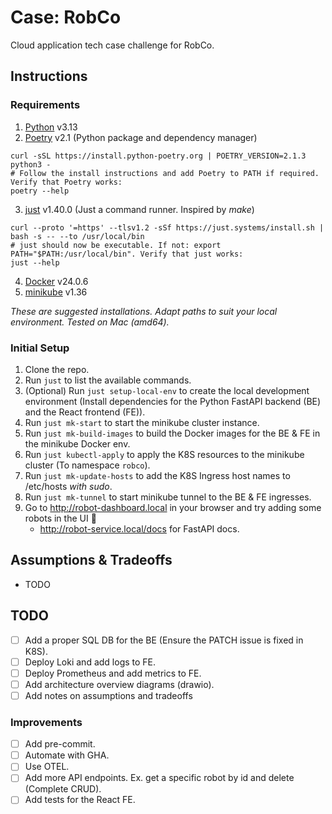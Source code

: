 # Case: RobCo
Cloud application tech case challenge for RobCo.

## Instructions

### Requirements
1. [Python](https://docs.python.org/3/using/unix.html#getting-and-installing-the-latest-version-of-python) v3.13
2. [Poetry](https://python-poetry.org/docs/#installation) v2.1 (Python package and dependency manager)
```
curl -sSL https://install.python-poetry.org | POETRY_VERSION=2.1.3 python3 -
# Follow the install instructions and add Poetry to PATH if required. Verify that Poetry works:
poetry --help
```
3. [just](https://github.com/casey/just?tab=readme-ov-file#installation) v1.40.0 (Just a command runner. Inspired by _make_)
```
curl --proto '=https' --tlsv1.2 -sSf https://just.systems/install.sh | bash -s -- --to /usr/local/bin
# just should now be executable. If not: export PATH="$PATH:/usr/local/bin". Verify that just works:
just --help
```
4. [Docker](https://docs.docker.com/desktop/) v24.0.6
5. [minikube](https://minikube.sigs.k8s.io/docs/start) v1.36

_These are suggested installations. Adapt paths to suit your local environment. Tested on Mac (amd64)._

### Initial Setup
1. Clone the repo.
2. Run `just` to list the available commands.
3. (Optional) Run `just setup-local-env` to create the local development environment (Install dependencies for the Python FastAPI backend (BE) and the React frontend (FE)).
4. Run `just mk-start` to start the minikube cluster instance.
5. Run `just mk-build-images` to build the Docker images for the BE & FE in the minikube Docker env.
6. Run `just kubectl-apply` to apply the K8S resources to the minikube cluster (To namespace `robco`).
7. Run `just mk-update-hosts` to add the K8S Ingress host names to /etc/hosts _with sudo_.
8. Run `just mk-tunnel` to start minikube tunnel to the BE & FE ingresses.
9. Go to http://robot-dashboard.local in your browser and try adding some robots in the UI 🤖
   - http://robot-service.local/docs for FastAPI docs.

## Assumptions & Tradeoffs
- TODO

## TODO
- [ ] Add a proper SQL DB for the BE (Ensure the PATCH issue is fixed in K8S).
- [ ] Deploy Loki and add logs to FE.
- [ ] Deploy Prometheus and add metrics to FE.
- [ ] Add architecture overview diagrams (drawio).
- [ ] Add notes on assumptions and tradeoffs

### Improvements
- [ ] Add pre-commit.
- [ ] Automate with GHA.
- [ ] Use OTEL.
- [ ] Add more API endpoints. Ex. get a specific robot by id and delete (Complete CRUD).
- [ ] Add tests for the React FE.
